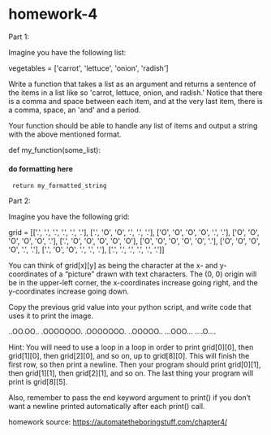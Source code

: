 # homework-4

Part 1:

Imagine you have the following list:

vegetables = ['carrot', 'lettuce', 'onion', 'radish']

Write a function that takes a list as an argument and returns a sentence of the items in a list like so 'carrot, lettuce, onion, and radish.' Notice that there is a comma and space between each item, and at the very last item, there is a comma, space, an 'and' and a period. 

Your function should be able to handle any list of items and output a string with the above mentioned format.


def my_function(some_list):
 #### do formatting here
     return my_formatted_string
     
     
Part 2:

Imagine you have the following grid:

grid = [['.', '.', '.', '.', '.', '.'],
        ['.', 'O', 'O', '.', '.', '.'],
        ['O', 'O', 'O', 'O', '.', '.'],
        ['O', 'O', 'O', 'O', 'O', '.'],
        ['.', 'O', 'O', 'O', 'O', 'O'],
        ['O', 'O', 'O', 'O', 'O', '.'],
        ['O', 'O', 'O', 'O', '.', '.'],
        ['.', 'O', 'O', '.', '.', '.'],
        ['.', '.', '.', '.', '.', '.']]
        
You can think of grid[x][y] as being the character at the x- and y-coordinates of a “picture” drawn with text characters. The (0, 0) origin will be in the upper-left corner, the x-coordinates increase going right, and the y-coordinates increase going down.

Copy the previous grid value into your python script, and write code that uses it to print the image.

..OO.OO..
.OOOOOOO.
.OOOOOOO.
..OOOOO..
...OOO...
....O....

Hint: You will need to use a loop in a loop in order to print grid[0][0], then grid[1][0], then grid[2][0], and so on, up to grid[8][0]. This will finish the first row, so then print a newline. Then your program should print grid[0][1], then grid[1][1], then grid[2][1], and so on. The last thing your program will print is grid[8][5].

Also, remember to pass the end keyword argument to print() if you don’t want a newline printed automatically after each print() call.

homework source: https://automatetheboringstuff.com/chapter4/
